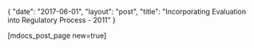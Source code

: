 {
   "date": "2017-06-01",
   "layout": "post",
   "title": "Incorporating Evaluation into Regulatory Process - 2011"
}

[mdocs_post_page new=true]